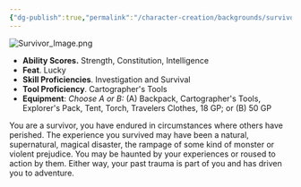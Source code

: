 ```yaml
---
{"dg-publish":true,"permalink":"/character-creation/backgrounds/survivor/"}
---
```


![Survivor_Image.png](/img/user/Config/DATA/Image%20Storage/Survivor_Image.png)
- **Ability Scores.** Strength, Constitution, Intelligence
- **Feat**. Lucky
- **Skill Proficiencies**. Investigation and Survival
- **Tool Proficiency**. Cartographer's Tools
- **Equipment**: *Choose A or B:* (A) Backpack, Cartographer's Tools, Explorer's Pack, Tent, Torch, Travelers Clothes, 18 GP; or (B) 50 GP

You are a survivor, you have endured in circumstances where others have perished. The experience you survived may have been a natural, supernatural, magical disaster, the rampage of some kind of monster or violent prejudice. You may be haunted by your experiences or roused to action by them. Either way, your past trauma is part of you and has driven you to adventure. 